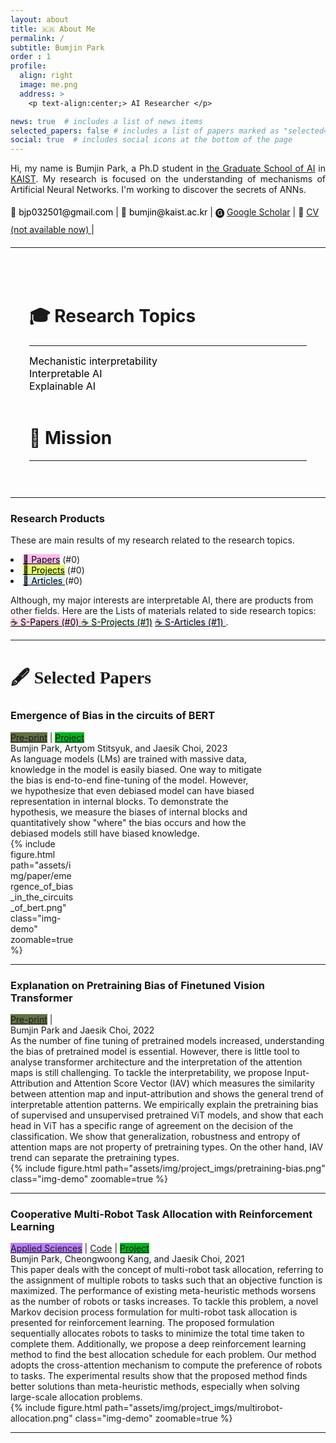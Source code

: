 ```yaml
---
layout: about
title: 🇰🇷 About Me
permalink: /
subtitle: Bumjin Park
order : 1 
profile:
  align: right
  image: me.png
  address: >
    <p text-align:center;> AI Researcher </p>

news: true  # includes a list of news items
selected_papers: false # includes a list of papers marked as "selected={true}"
social: true  # includes social icons at the bottom of the page
---
```


<p style="text-align: justify;">
Hi, my name is Bumjin Park, a Ph.D student in <a href="https://gsai.kaist.ac.kr/">the Graduate School of AI</a> in <a href="https://www.kaist.ac.kr/en/">KAIST</a>.  
My research is focused on the understanding of mechanisms of Artificial Neural Networks. 
I'm working to discover the secrets of ANNs.
</p>

<div style="line-height:2.0">
📨 <tag class="box-demo-link" style='color:#000000;background:#ffffff;border-radius: 10px;'>bjp032501@gmail.com</tag> 
| 📨 <tag class="box-demo-link" style='color:#000000;background:#ffffff;border-radius: 10px;'>bumjin@kaist.ac.kr</tag> 
| 🅖 <a class="box-demo-link" href="https://scholar.google.co.kr/citations?user=XzIXaxoAAAAJ&hl=ko" >Google Scholar</a> 
| 🧾 <a class="box-demo-link" href="">  CV (not available now) </a> 
| 
</div>


<hr>
<div class="card" style="width:auto;padding:30px;margin-top:20px">
<h1 style='text-align:left'> 🎓 Research Topics   </h1>
<!-- <hr style="margin:2px;padding:2px"> -->
<hr style='margin-top:0px'>
<li style="list-style-type: none;"> <text class="box-demo-link" style="color:#000000;background:#ffffff;font-size:16px"> Mechanistic interpretability </text> </li>
<li style="list-style-type: none;"> <text class="box-demo-link" style="color:#000000;background:#ffffff;font-size:16px"> Interpretable AI </text> </li>
<li style="list-style-type: none;"> <text class="box-demo-link" style="color:#000000;background:#ffffff;font-size:16px"> Explainable AI </text> </li>
<br>
<h1> 🤗 Mission </h1>
<hr style='margin-top:0px'>
</div>

<hr>

<h3> Research Products </h3>
<p>
These are main results of my research related to the research topics. 
</p>


<li><a class="box-demo-link" href="/main_papers/" style="background:#ffbbee; color:#000000;" >📌 Papers</a> (#0)
</li>
<li>  <a class="box-demo-link" href="/main_projects/" style="background:#e3ff67; color:#000000;" > 📌 Projects</a> (#0)
</li> 
<li>  <a class="box-demo-link" href="/main_articles/" style="background:#ddeeff; color:#000000;" >📌 Articles </a> (#0) 
</li>

<p>
Although, my major interests are interpretable AI, there are products from other fields. Here are the Lists of materials related to side research topics: 
<br>
<a class="box-demo-link" href="/side_papers/" style="background:#ffddee; color:#000000;" >☕️ S-Papers (#0) </a>  
 <a class="box-demo-link" href="/side_projects/" style="background:#eeffee; color:#000000;" >☕️ S-Projects (#1)</a>   
 <a class="box-demo-link" href="/side_articles/" style="background:#eeeeff; color:#000000;" >☕️ S-Articles (#1) </a> .
</p>

<hr>
 <h1 style="font-family:Times New Roman"> 🖋 Selected Papers   </h1>

  <!--  Emergence of Bias in the circuits of BERT  -->
  <h3 class="demo-title"> Emergence of Bias in the circuits of BERT </h3>
  <div class="demolink">
    <a class="box-demo-link" href="https://drive.google.com/file/d/1v3q8HBThVcIXzr0eADwiXHXB2tV2JR_m/view?usp=sharing" style="background:#617143" >Pre-print</a> | 
      <a class="box-demo-link" href="/paper/emergence_of_bias_in_bert/" style="background:#00B51E;" >Project</a>
    <div class="authors">Bumjin Park, Artyom Stitsyuk, and Jaesik Choi, 2023  </div>
  </div>
  <!--  
    <a class="box-demo-link" href="https://github.com/fxnnxc/vision-pretraining-bias" >Code</a> | 
    <a class="box-demo-link" href="/paper/explaining_pretraining_bias/"  style="background:#00B51E;">Project</a>
  -->
  <div class="row">
    <div class="column-first" style="width:80%" >
    As language models (LMs) are trained with massive data, knowledge in the model is easily biased. One way to mitigate the bias is end-to-end fine-tuning of the model. However, we hypothesize that even debiased model can have biased representation in internal blocks. To demonstrate the hypothesis, we measure the biases of internal blocks and quantitatively show "where" the bias occurs and how the debiased models still have biased knowledge. 
    </div>
    <div class="column-second" style="width:20%">
    {% include figure.html path="assets/img/paper/emergence_of_bias_in_the_circuits_of_bert.png" class="img-demo" zoomable=true %}
          <!-- <img width="100%" src="">   -->
    </div>
  </div>
  <hr/>


<!--  Pretraining Bias  -->
<h3 class="demo-title"> Explanation on Pretraining Bias of Finetuned Vision Transformer </h3>
<div class="demolink">
  <a class="box-demo-link" href="https://arxiv.org/abs/2211.15428" style="background:#617143" >Pre-print</a> | 
  <div class="authors">Bumjin Park and Jaesik Choi, 2022  </div>
</div>
<!--  
  <a class="box-demo-link" href="https://github.com/fxnnxc/vision-pretraining-bias" >Code</a> | 
  <a class="box-demo-link" href="/paper/explaining_pretraining_bias/"  style="background:#00B51E;">Project</a>
-->
<div class="row">
  <div class="column-first">
  As the number of fine tuning of pretrained models increased, understanding the bias of pretrained model is essential. However, there is little tool to analyse transformer architecture and the interpretation of the attention maps is still challenging. To tackle the interpretability, we propose Input-Attribution and Attention Score Vector (IAV) which measures the similarity between attention map and input-attribution and shows the general trend of interpretable attention patterns. We empirically explain the pretraining bias of supervised and unsupervised pretrained ViT models, and show that each head in ViT has a specific range of agreement on the decision of the classification. We show that generalization, robustness and entropy of attention maps are not property of pretraining types. On the other hand, IAV trend can separate the pretraining types.
  </div>
  <div class="column-second">
  {% include figure.html path="assets/img/project_imgs/pretraining-bias.png" class="img-demo" zoomable=true %}
        <!-- <img width="100%" src="">   -->
  </div>
</div>
<hr/>

<!--  MultiRobot Allocation Bias  -->
<h3 class="demo-title"> Cooperative Multi-Robot Task Allocation with Reinforcement Learning
 </h3>
<div class="demolink">
  <a class="box-demo-link" href="https://www.mdpi.com/2076-3417/12/1/272" style="background:#B77EFA" >Applied Sciences</a> | 
  <a class="box-demo-link" href="https://github.com/fxnnxc/Cooperative-Multi-Robot-Task-Allocation-with-Reinforcement-Learning" >Code</a> | 
  <a class="box-demo-link" href="/paper/multirobot_allocation/" style="background:#00B51E;" >Project</a>
  <div class="authors">Bumjin Park, Cheongwoong Kang, and Jaesik Choi, 2021  </div>
</div>
<div class="row">
  <div class="column-first">
This paper deals with the concept of multi-robot task allocation, referring to the assignment of multiple robots to tasks such that an objective function is maximized. The performance of existing meta-heuristic methods worsens as the number of robots or tasks increases. To tackle this problem, a novel Markov decision process formulation for multi-robot task allocation is presented for reinforcement learning. The proposed formulation sequentially allocates robots to tasks to minimize the total time taken to complete them. Additionally, we propose a deep reinforcement learning method to find the best allocation schedule for each problem. Our method adopts the cross-attention mechanism to compute the preference of robots to tasks. The experimental results show that the proposed method finds better solutions than meta-heuristic methods, especially when solving large-scale allocation problems.
  </div>
  <div class="column-second">
  {% include figure.html path="assets/img/project_imgs/multirobot-allocation.png" class="img-demo" zoomable=true %}
        <!-- <img width="100%" src="">   -->
  </div>
</div>
<hr/>


<!-- <a class="box-demo-link" href="/reading_list/" style="background:#617143 " >🐾 Research Progress</a> | 

<a class="box-demo-link" href="/reading_list/" style="background:#617143 " >🐾 Research Progress</a> |  -->
